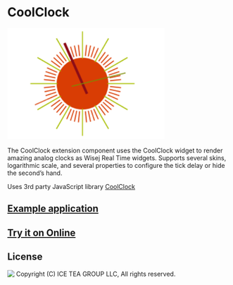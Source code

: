 CoolClock
====

<img src="../Support/Images/CoolClock.png" width="358" height="252">

The CoolClock extension component uses the CoolClock widget to render amazing analog clocks as Wisej Real Time widgets. Supports several skins, logarithmic scale, and several properties to configure the tick delay or hide the second’s hand.

Uses 3rd party JavaScript library [CoolClock](http://randomibis.com/coolclock/)

## [Example application](https://github.com/iceteagroup/wisej-examples/tree/2.0/CodeProject)

## [Try it on Online](http://demo.wisej.com/CodeProject)

License
-------
<img src="http://iceteagroup.com/wp-content/uploads/2017/01/Square-64x64-trasp.png" height="20" align="top"> Copyright (C) ICE TEA GROUP LLC, All rights reserved.
